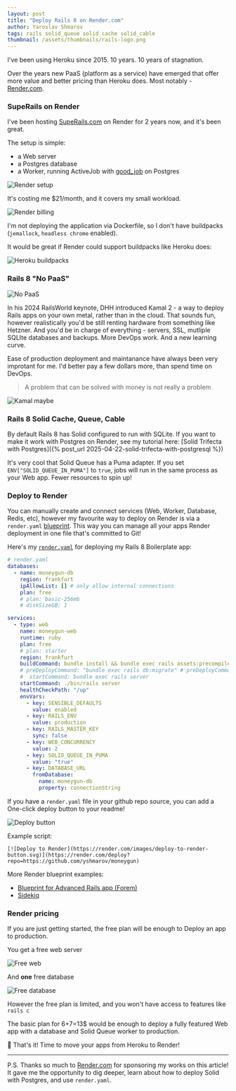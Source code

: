 ```yaml
---
layout: post
title: "Deploy Rails 8 on Render.com"
author: Yaroslav Shmarov
tags: rails solid_queue solid_cache solid_cable
thumbnail: /assets/thumbnails/rails-logo.png
---
```


I've been using Heroku since 2015. 10 years. 10 years of stagnation.

Over the years new PaaS (platform as a service) have emerged that offer more value and better pricing than Heroku does. Most notably - [Render.com](https://render.com).

### SupeRails on Render

I've been hosting [SupeRails.com](https://superails.com) on Render for 2 years now, and it's been great.

The setup is simple:

- a Web server
- a Postgres database
- a Worker, running ActiveJob with [good_job](https://blog.corsego.com/background-jobs-good-job) on Postgres

![Render setup](/assets/render/render-sr-1-setup.png)

It's costing me $21/month, and it covers my small workload.

![Render billing](/assets/render/render-sr-2-billing.png)

I'm not deploying the application via Dockerfile, so I don't have buildpacks (`jemallock`, `headless chrome` enabled).

It would be great if Render could support buildpacks like Heroku does:

![Heroku buildpacks](/assets/render/render-heroku-buildpacks.png)

### Rails 8 "No PaaS"

![No PaaS](/assets/render/render-nopaas.png)

In his 2024 RailsWorld keynote, DHH introduced Kamal 2 - a way to deploy Rails apps on your own metal, rather than in the cloud. That sounds fun, however realistically you'd be still renting hardware from something like Hetzner. And you'd be in charge of everything - servers, SSL, mutliple SQLIte databases and backups. More DevOps work. And a new learning curve.

Ease of production deployment and maintanance have always been very improtant for me. I'd better pay a few dollars more, than spend time on DevOps.

> A problem that can be solved with money is not really a problem

![Kamal maybe](/assets/render/render-kamal-maybe.png)

### Rails 8 Solid Cache, Queue, Cable

By default Rails 8 has Solid configured to run with SQLite. If you want to make it work with Postgres on Render, see my tutorial here: [Solid Trifecta with Postgres]({% post_url 2025-04-22-solid-trifecta-with-postgresql %})

It's very cool that Solid Queue has a Puma adapter. If you set `ENV["SOLID_QUEUE_IN_PUMA"]` to `true`, jobs will run in the same process as your Web app. Fewer resources to spin up!

### Deploy to Render

You can manually create and connect services (Web, Worker, Database, Redis, etc), however my favourite way to deploy on Render is via a `render.yaml` [blueprint](https://dashboard.render.com/blueprints). This way you can manage all your apps Render deployment in one file that's committed to Git!

Here's my [`render.yaml`](https://github.com/yshmarov/moneygun/blob/main/render.yaml) for deploying my Rails 8 Boilerplate app:

```yml
# render.yaml
databases:
  - name: moneygun-db
    region: frankfurt
    ipAllowList: [] # only allow internal connections
    plan: free
    # plan: basic-256mb
    # diskSizeGB: 1

services:
  - type: web
    name: moneygun-web
    runtime: ruby
    plan: free
    # plan: starter
    region: frankfurt
    buildCommand: bundle install && bundle exec rails assets:precompile && bundle exec rails assets:clean && bundle exec rails db:migrate
    # preDeployCommand: "bundle exec rails db:migrate" # preDeployCommand only available on paid instance types
    #  startCommand: bundle exec rails server
    startCommand: ./bin/rails server
    healthCheckPath: "/up"
    envVars:
      - key: SENSIBLE_DEFAULTS
        value: enabled
      - key: RAILS_ENV
        value: production
      - key: RAILS_MASTER_KEY
        sync: false
      - key: WEB_CONCURRENCY
        value: 2
      - key: SOLID_QUEUE_IN_PUMA
        value: "true"
      - key: DATABASE_URL
        fromDatabase:
          name: moneygun-db
          property: connectionString
```

If you have a `render.yaml` file in your github repo source, you can add a One-click deploy button to your readme!

![Deploy button](/assets/render/render-deploy-button.png)

Example script:

```
[![Deploy to Render](https://render.com/images/deploy-to-render-button.svg)](https://render.com/deploy?repo=https://github.com/yshmarov/moneygun)
```

More Render blueprint examples:

- [Blueprint for Advanced Rails app (Forem)](https://github.com/render-examples/forem/blob/master/render.yaml)
- [Sidekiq](https://render.com/docs/deploy-rails-sidekiq)

### Render pricing

If you are just getting started, the free plan will be enough to Deploy an app to production.

You get a free web server

![Free web](/assets/render/render-free-web.png)

And **one** free database

![Free database](/assets/render/render-free-db.png)

However the free plan is limited, and you won't have access to features like `rails c`

The basic plan for 6+7=13$ would be enough to deploy a fully featured Web app with a database and Solid Queue worker to production.

🤠 That's it! Time to move your apps from Heroku to Render!

---

P.S. Thanks so much to [Render.com](https://render.com) for sponsoring my works on this article! It gave me the opportunity to dig deeper, learn about how to deploy Solid with Postgres, and use `render.yaml`.
